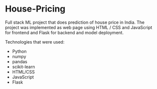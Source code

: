 # House-Pricing
Full stack ML project that does prediction of house price in India. 
The project was implemented as web page using HTML / CSS and
JavaScript for frontend and Flask for backend and model deployment.

Technologies that were used:
- Python
- numpy
- pandas
- scikit-learn
- HTML/CSS
- JavaScript
- Flask
